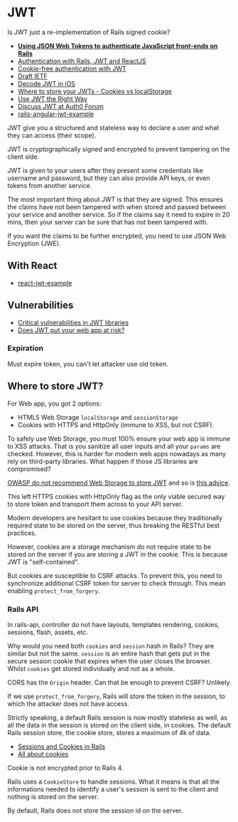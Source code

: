 # JWT

Is JWT just a re-implementation of Rails signed cookie?

* [**Using JSON Web Tokens to authenticate JavaScript front-ends on Rails**](http://zacstewart.com/2015/05/14/using-json-web-tokens-to-authenticate-javascript-front-ends-on-rails.html)
* [Authentication with Rails, JWT and ReactJS](http://nebulab.it/blog/authentication-with-rails-jwt-and-react/)
* [Cookie-free authentication with JWT](http://www.toptal.com/web/cookie-free-authentication-with-json-web-tokens-an-example-in-laravel-and-angularjs)
* [Draft IETF](http://self-issued.info/docs/draft-ietf-oauth-json-web-token.html)
* [Decode JWT in iOS](http://popdevelop.com/2013/12/decode-json-web-token-jwt-in-ios-objective-c/)
* [Where to store your JWTs - Cookies vs localStorage](https://stormpath.com/blog/where-to-store-your-jwts-cookies-vs-html5-web-storage/)
* [Use JWT the Right Way](https://stormpath.com/blog/jwt-the-right-way/)
* [Discuss JWT at Auth0 Forum](https://ask.auth0.com/c/jwt)
* [rails-angular-jwt-example](https://github.com/Foxandxss/rails-angular-jwt-example)

JWT give you a structured and stateless way to declare a user and what they can access (their scope).

JWT is cryptographically signed and encrypted to prevent tampering on the client side.

JWT is given to your users after they present some credentials like username and password, but they can also provide API keys, or even tokens from another service.

The most important thing about JWT is that they are signed. This ensures the claims have not been tampered with when stored and passed between your service and another service. So if the claims say it need to expire in 20 mins, then your server can be sure that has not been tampered with.

If you want the claims to be further encrypted, you need to use JSON Web Encryption (JWE).

## With React

* [react-jwt-example](https://github.com/technicallyjosh/react-jwt-example)

## Vulnerabilities

* [Critical vulnerabilities in JWT libraries](https://www.chosenplaintext.ca/2015/03/31/jwt-algorithm-confusion.html)
* [Does JWT put your web app at risk?](http://blog.prevoty.com/does-jwt-put-your-web-app-at-risk)

### Expiration

Must expire token, you can't let attacker use old token.

## Where to store JWT?

For Web app, you got 2 options:

* HTML5 Web Storage `localStorage` and `sessionStorage`
* Cookies with HTTPS and HttpOnly (immune to XSS, but not CSRF).

To safely use Web Storage, you must 100% ensure your web app is immune to XSS attacks. That is you sanitize all user inputs and all your `params` are checked. However, this is harder for modern web apps nowadays as many rely on third-party libraries. What happen if those JS libraries are compromised?

[OWASP do not recommend Web Storage to store JWT](https://www.owasp.org/index.php/HTML5_Security_Cheat_Sheet#Local_Storage) and so is [this advice](https://blog.whitehatsec.com/web-storage-security/).

This left HTTPS cookies with HttpOnly flag as the only viable secured way to store token and transport them across to your API server.

Modern developers are hesitant to use cookies because they traditionally required state to be stored on the server, thus breaking the RESTful best practices.

However, cookies are a storage mechanism do not require state to be stored on the server if you are storing a JWT in the cookie. This is because JWT is "self-contained".

But cookies are susceptible to CSRF attacks. To prevent this, you need to synchronize additional CSRF token for server to check through. This mean enabling `protect_from_forgery`.

### Rails API

In rails-api, controller do not have layouts, templates rendering, cookies, sessions, flash, assets, etc.

Why would you need both `cookies` and `session` hash in Rails? They are similar but not the same. `session` is an entire hash that gets put in the secure session cookie that expires when the user closes the browser. Whilst `cookies` get stored individually and not as a whole.

CORS has the `Origin` header. Can that be enough to prevent CSRF? Unlikely.

If we use `protect_from_forgery`, Rails will store the token in the session, to which the attacker does not have access.

Strictly speaking, a default Rails session is now mostly stateless as well, as all the data in the session is stored on the client side, in cookies. The default Rails session store, the cookie store, stores a maximum of 4k of data.

* [Sessions and Cookies in Rails](http://pothibo.com/2013/09/sessions-and-cookies-in-ruby-on-rails/)
* [All about cookies](http://www.allaboutcookies.org/)

Cookie is not encrypted prior to Rails 4.

Rails uses a `CookieStore` to handle sessions. What it means is that all the informations needed to identify a user's session is sent to the client and nothing is stored on the server.

By default, Rails does not store the session id on the server.